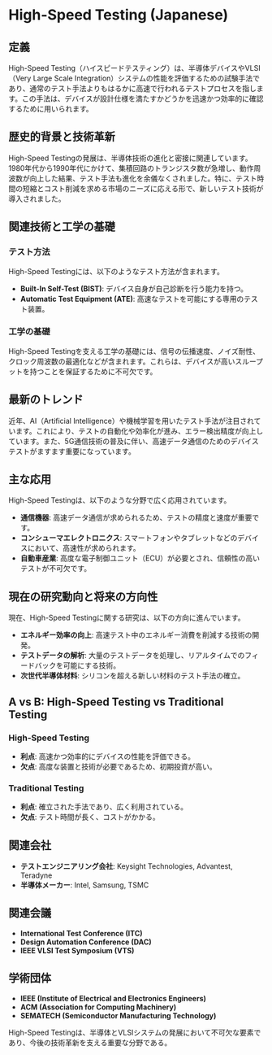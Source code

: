 # High-Speed Testing (Japanese)

## 定義
High-Speed Testing（ハイスピードテスティング）は、半導体デバイスやVLSI（Very Large Scale Integration）システムの性能を評価するための試験手法であり、通常のテスト手法よりもはるかに高速で行われるテストプロセスを指します。この手法は、デバイスが設計仕様を満たすかどうかを迅速かつ効率的に確認するために用いられます。

## 歴史的背景と技術革新
High-Speed Testingの発展は、半導体技術の進化と密接に関連しています。1980年代から1990年代にかけて、集積回路のトランジスタ数が急増し、動作周波数が向上した結果、テスト手法も進化を余儀なくされました。特に、テスト時間の短縮とコスト削減を求める市場のニーズに応える形で、新しいテスト技術が導入されました。

## 関連技術と工学の基礎
### テスト方法
High-Speed Testingには、以下のようなテスト方法が含まれます。
- **Built-In Self-Test (BIST)**: デバイス自身が自己診断を行う能力を持つ。
- **Automatic Test Equipment (ATE)**: 高速なテストを可能にする専用のテスト装置。

### 工学の基礎
High-Speed Testingを支える工学の基礎には、信号の伝播速度、ノイズ耐性、クロック周波数の最適化などが含まれます。これらは、デバイスが高いスループットを持つことを保証するために不可欠です。

## 最新のトレンド
近年、AI（Artificial Intelligence）や機械学習を用いたテスト手法が注目されています。これにより、テストの自動化や効率化が進み、エラー検出精度が向上しています。また、5G通信技術の普及に伴い、高速データ通信のためのデバイステストがますます重要になっています。

## 主な応用
High-Speed Testingは、以下のような分野で広く応用されています。
- **通信機器**: 高速データ通信が求められるため、テストの精度と速度が重要です。
- **コンシューマエレクトロニクス**: スマートフォンやタブレットなどのデバイスにおいて、高速性が求められます。
- **自動車産業**: 高度な電子制御ユニット（ECU）が必要とされ、信頼性の高いテストが不可欠です。

## 現在の研究動向と将来の方向性
現在、High-Speed Testingに関する研究は、以下の方向に進んでいます。
- **エネルギー効率の向上**: 高速テスト中のエネルギー消費を削減する技術の開発。
- **テストデータの解析**: 大量のテストデータを処理し、リアルタイムでのフィードバックを可能にする技術。
- **次世代半導体材料**: シリコンを超える新しい材料のテスト手法の確立。

## A vs B: High-Speed Testing vs Traditional Testing
### High-Speed Testing
- **利点**: 高速かつ効率的にデバイスの性能を評価できる。
- **欠点**: 高度な装置と技術が必要であるため、初期投資が高い。

### Traditional Testing
- **利点**: 確立された手法であり、広く利用されている。
- **欠点**: テスト時間が長く、コストがかかる。

## 関連会社
- **テストエンジニアリング会社**: Keysight Technologies, Advantest, Teradyne
- **半導体メーカー**: Intel, Samsung, TSMC

## 関連会議
- **International Test Conference (ITC)**
- **Design Automation Conference (DAC)**
- **IEEE VLSI Test Symposium (VTS)**

## 学術団体
- **IEEE (Institute of Electrical and Electronics Engineers)**
- **ACM (Association for Computing Machinery)**
- **SEMATECH (Semiconductor Manufacturing Technology)**

High-Speed Testingは、半導体とVLSIシステムの発展において不可欠な要素であり、今後の技術革新を支える重要な分野である。